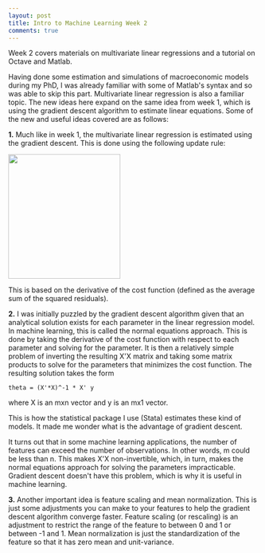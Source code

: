 ```yaml
---
layout: post
title: Intro to Machine Learning Week 2
comments: true
---
```


Week 2 covers materials on multivariate linear regressions and a tutorial on Octave and Matlab.

<!--excerpt-->

Having done some estimation and simulations of macroeconomic models during my PhD, I was already familiar with some of Matlab's syntax and so was able to skip this part. Multivariate linear regression is also a familiar topic. The new ideas here expand on the same idea from week 1, which is using the gradient descent algorithm to estimate linear equations. Some of the new and useful ideas covered are as follows:

**1\.** Much like in week 1, the multivariate linear regression is estimated using the gradient descent. This is done using the following update rule: 

<a href="{{site.url}}/img/wk2_1.png">
<img src="{{site.url}}/img/wk2_1.png" width="225" height="250"/>
</a>

This is based on the derivative of the cost function (defined as the average sum of the squared residuals).

**2\.** I was initially puzzled by the gradient descent algorithm given that an analytical solution exists for each parameter in the linear regression model. In machine learning, this is called the normal equations approach. This is done by taking the derivative of the cost function with respect to each parameter and solving for the parameter. It is then a relatively simple problem of inverting the resulting X'X matrix and taking some matrix products to solve for the parameters that minimizes the cost function. The resulting solution takes the form

    theta = (X'*X)^-1 * X' y

where X is an mxn vector and y is an mx1 vector.

This is how the statistical package I use (Stata) estimates these kind of models. It made me wonder what is the advantage of gradient descent.

It turns out that in some machine learning applications, the number of features can exceed the number of observations. In other words, m could be less than n. This makes X'X non-invertible, which, in turn, makes the normal equations approach for solving the parameters impracticable. Gradient descent doesn't have this problem, which is why it is useful in machine learning.

**3\.** Another important idea is feature scaling and mean normalization. This is just some adjustments you can make to your features to help the gradient descent algorithm converge faster. Feature scaling (or rescaling) is an adjustment to restrict the range of the feature to between 0 and 1 or between -1 and 1. Mean normalization is just the standardization of the feature so that it has zero mean and unit-variance.

